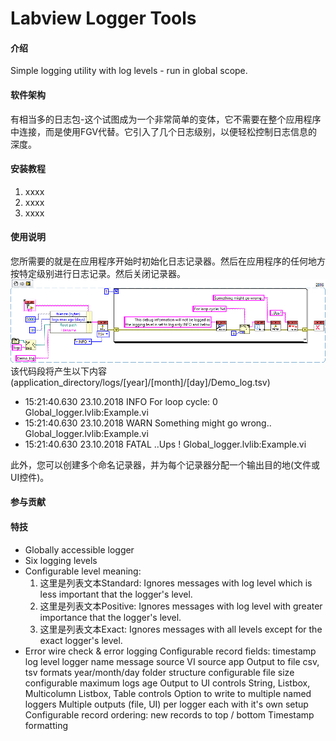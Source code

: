 # Labview Logger Tools

#### 介绍
Simple logging utility with log levels - run in global scope.

#### 软件架构
有相当多的日志包-这个试图成为一个非常简单的变体，它不需要在整个应用程序中连接，而是使用FGV代替。它引入了几个日志级别，以便轻松控制日志信息的深度。


#### 安装教程

1.  xxxx
2.  xxxx
3.  xxxx

#### 使用说明
您所需要的就是在应用程序开始时初始化日志记录器。然后在应用程序的任何地方按特定级别进行日志记录。然后关闭记录器。
![输入图片说明](global-logger-example1.png)
该代码段将产生以下内容 (application_directory/logs/[year]/[month]/[day]/Demo_log.tsv)


- 15:21:40.630 23.10.2018 INFO  For loop cycle: 0 Global_logger.lvlib:Example.vi
- 15:21:40.630 23.10.2018 WARN  Something might go wrong..  Global_logger.lvlib:Example.vi
- 15:21:40.630 23.10.2018 FATAL ..Ups ! Global_logger.lvlib:Example.vi

此外，您可以创建多个命名记录器，并为每个记录器分配一个输出目的地(文件或UI控件)。

#### 参与贡献



#### 特技

- Globally accessible logger
- Six logging levels
- Configurable level meaning:
    1. 这里是列表文本Standard: Ignores messages with log level which is less important that the logger's level.
    2. 这里是列表文本Positive: Ignores messages with log level with greater importance that the logger's level.
    3. 这里是列表文本Exact: Ignores messages with all levels except for the exact logger's level.
- Error wire check & error logging
Configurable record fields:
timestamp
log level
logger name
message
source VI
source app
Output to file
csv, tsv formats
year/month/day folder structure
configurable file size
configurable maximum logs age
Output to UI controls
String, Listbox, Multicolumn Listbox, Table controls
Option to write to multiple named loggers
Multiple outputs (file, UI) per logger each with it's own setup
Configurable record ordering: new records to top / bottom
Timestamp formatting
